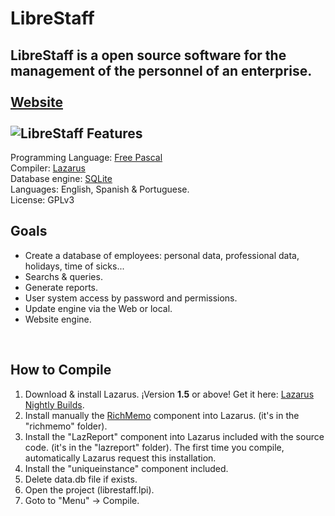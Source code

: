 # LibreStaff
LibreStaff is a open source software for the management of the personnel of an enterprise.<br />
<br /><a href="http://www.runs.es/1/librestaff/">Website</a><br /><br />
<img src="http://www.runs.es/pics/articles/1/librestaff.png" class="alignleft" alt="LibreStaff" />
Features
-----------------------
Programming Language: <a href="http://www.freepascal.org/">Free Pascal</a><br />
Compiler: <a href="http://www.lazarus-ide.org/">Lazarus</a><br />
Database engine: <a href="https://www.sqlite.org/">SQLite</a><br />
Languages: English, Spanish & Portuguese.  
License: GPLv3

Goals
----------
<ul>
	<li>Create a database of employees: personal data, professional data, holidays, time of sicks...</li>
	<li>Searchs & queries.</li>
	<li>Generate reports.</li>
	<li>User system access by password and permissions.</li>
	<li>Update engine via the Web or local.</li>
	<li>Website engine.</li>
 </ul>
<br/>

How to Compile
--------------
1) Download & install Lazarus. ¡Version <strong>1.5</strong> or above! Get it here: <a href="http://www.getlazarus.org/">Lazarus Nightly Builds</a>.<br />
2) Install manually the <a href="http://wiki.freepascal.org/RichMemo">RichMemo</a> component into Lazarus. (it's in the "richmemo" folder).<br />
3) Install the "LazReport" component into Lazarus included with the source code. (it's in the "lazreport" folder). The first time you compile, automatically Lazarus request this installation.<br />
4) Install the "uniqueinstance" component included.<br />
5) Delete data.db file if exists.<br />
6) Open the project (librestaff.lpi).<br />
7) Goto to "Menu" -> Compile.<br />
